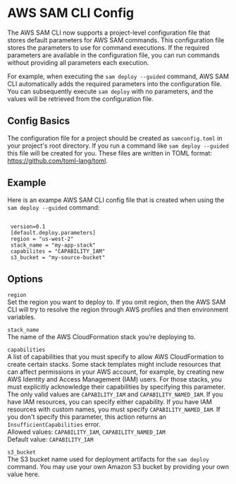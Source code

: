 # AWS SAM CLI Config<a name="serverless-sam-cli-config"></a>

The AWS SAM CLI now supports a project\-level configuration file that stores default parameters for AWS SAM commands\. This configuration file stores the parameters to use for command executions\. If the required parameters are available in the configuration file, you can run commands without providing all parameters each execution\.

For example, when executing the `sam deploy --guided` command, AWS SAM CLI automatically adds the required parameters into the configuration file\. You can subsequently execute `sam deploy` with no parameters, and the values will be retrieved from the configuration file\.

## Config Basics<a name="serverless-sam-cli-config-basics"></a>

The configuration file for a project should be created as `samconfig.toml` in your project's root directory\. If you run a command like `sam deploy --guided` this file will be created for you\. These files are written in TOML format: [https://github\.com/toml\-lang/toml](https://github.com/toml-lang/toml)\.

## Example<a name="serverless-sam-cli-config-example"></a>

Here is an exampe AWS SAM CLI config file that is created when using the `sam deploy --guided` command:

```
 
 version=0.1
 [default.deploy.parameters]
 region = "us-west-2"
 stack_name = "my-app-stack"
 capabilites = "CAPABILITY_IAM"
 s3_bucket = "my-source-bucket"
```

## Options<a name="serverless-sam-cli-config-options"></a>

`region`  
Set the region you want to deploy to\. If you omit region, then the AWS SAM CLI will try to resolve the region through AWS profiles and then environment variables\.

`stack_name`  
The name of the AWS CloudFormation stack you’re deploying to\.

`capabilities`  
A list of capabilities that you must specify to allow AWS CloudFormation to create certain stacks\. Some stack templates might include resources that can affect permissions in your AWS account, for example, by creating new AWS Identity and Access Management \(IAM\) users\. For those stacks, you must explicitly acknowledge their capabilities by specifying this parameter\.  
The only valid values are `CAPABILITY_IAM` and `CAPABILITY_NAMED_IAM`\. If you have IAM resources, you can specify either capability\. If you have IAM resources with custom names, you must specify `CAPABILITY_NAMED_IAM`\. If you don't specify this parameter, this action returns an `InsufficientCapabilities` error\.  
Allowed values: `CAPABILITY_IAM`, `CAPABILITY_NAMED_IAM`  
Default value: `CAPABILITY_IAM`

`s3_bucket`  
The S3 bucket name used for deployment artifacts for the `sam deploy` command\. You may use your own Amazon S3 bucket by providing your own value here\.